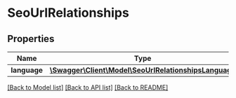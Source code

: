 # SeoUrlRelationships

## Properties
Name | Type | Description | Notes
------------ | ------------- | ------------- | -------------
**language** | [**\Swagger\Client\Model\SeoUrlRelationshipsLanguage**](SeoUrlRelationshipsLanguage.md) |  | [optional] 

[[Back to Model list]](../../README.md#documentation-for-models) [[Back to API list]](../../README.md#documentation-for-api-endpoints) [[Back to README]](../../README.md)

